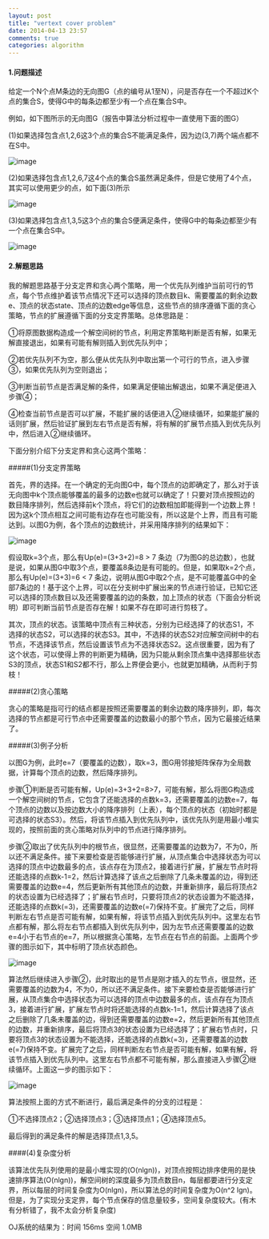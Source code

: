 ```yaml
---
layout: post
title: "vertext cover problem"
date: 2014-04-13 23:57
comments: true
categories: algorithm
---
```


#### 1.问题描述

给定一个N个点M条边的无向图G（点的编号从1至N），问是否存在一个不超过K个点的集合S，使得G中的每条边都至少有一个点在集合S中。

例如，如下图所示的无向图G（报告中算法分析过程中一直使用下面的图G）  

(1)如果选择包含点1,2,6这3个点的集合S不能满足条件，因为边(3,7)两个端点都不在S中。

![image](/images/201404/exp1-3.png)

(2)如果选择包含点1,2,6,7这4个点的集合S虽然满足条件，但是它使用了4个点，其实可以使用更少的点，如下面(3)所示

![image](/images/201404/exp1-2.png)

(3)如果选择包含点1,3,5这3个点的集合S便满足条件，使得G中的每条边都至少有一个点在集合S中。

![image](/images/201404/exp1-1.png)


#### 2.解题思路

我的解题思路基于分支定界和贪心两个策略，用一个优先队列维护当前可行的节点，每个节点维护着该节点情况下还可以选择的顶点数目k、需要覆盖的剩余边数e、顶点的状态state、顶点的边数edge等信息，这些节点的排序遵循下面的贪心策略，节点的扩展遵循下面的分支定界策略。总体思路是：


①将原图数据构造成一个解空间树的节点，利用定界策略判断是否有解，如果无解直接退出，如果有可能有解则插入到优先队列中；

②若优先队列不为空，那么便从优先队列中取出第一个可行的节点，进入步骤③，如果优先队列为空则退出；

③判断当前节点是否满足解的条件，如果满足便输出解退出，如果不满足便进入步骤④；

④检查当前节点是否可以扩展，不能扩展的话便进入②继续循环，如果能扩展的话则扩展，然后验证扩展到左右节点是否有解，将有解的扩展节点插入到优先队列中，然后进入②继续循环。


下面分别介绍下分支定界和贪心这两个策略：

#####(1)分支定界策略   

首先，界的选择。在一个确定的无向图G中，每个顶点的边即确定了，那么对于该无向图中k个顶点能够覆盖的最多的边数e也就可以确定了！只要对顶点按照边的数目降序排列，然后选择前k个顶点，将它们的边数相加即能得到一个边数上界！因为这k个顶点相互之间可能有边存在也可能没有，所以这是个上界，而且有可能达到。以图G为例，各个顶点的边数统计，并采用降序排列的结果如下：

<!--顶点 | 2 | 3 | 1| 5 | 6| 4| 7 
--| --| --|--|--|--|--|--
边数 | 3 | 3 | 2| 2| 2| 1| 1-->
<!--
顶点 | 边数
----| ---- 
2 | 3 
3 | 3
1 | 2 
5 | 2
6 | 2
4 | 1
7 | 1-->

![image](/images/201404/exp1-f3.png)

假设取k=3个点，那么有Up(e)=(3+3+2)=8 > 7 条边（7为图G的总边数），也就是说，如果从图G中取3个点，要覆盖8条边是有可能的。但是，如果取k=2个点，那么有Up(e)=(3+3)=6 < 7 条边，说明从图G中取2个点，是不可能覆盖G中的全部7条边的！基于这个上界，可以在分支树中扩展出来的节点进行验证，已知它还可以选择的顶点数目以及还需要覆盖的边的条数，加上顶点的状态（下面会分析说明）即可判断当前节点是否存在解！如果不存在即可进行剪枝了。

其次，顶点的状态。该策略中顶点有三种状态，分别为已经选择了的状态S1，不选择的状态S2，可以选择的状态S3。其中，不选择的状态S2对应解空间树中的右节点，不选择该节点，然后设置该节点为不选择状态S2。这点很重要，因为有了这个状态，可以使得上界的判断更为精确，因为只能从剩余顶点集中选择那些状态S3的顶点，状态S1和S2都不行，那么上界便会更小，也就更加精确，从而利于剪枝！

#####(2)贪心策略   

贪心的策略是指可行的结点都是按照还需要覆盖的剩余边数的降序排列，即，每次选择的节点都是可行节点中还需要覆盖的边数最小的那个节点，因为它最接近结果了。


#####(3)例子分析

以图G为例，此时e=7（要覆盖的边数），取k=3，图G用邻接矩阵保存为全局数据，计算每个顶点的边数，然后降序排列。

步骤①判断是否可能有解，Up(e)=3+3+2=8>7，可能有解，那么将图G构造成一个解空间树的节点，它包含了还能选择的点数k=3，还需要覆盖的边数e=7，每个顶点的边数以及按边数大小的降序排列（上表），每个顶点的状态（初始时都是可选择的状态S3）。然后，将该节点插入到优先队列中，该优先队列是用最小堆实现的，按照前面的贪心策略对队列中的节点进行降序排列。

步骤②取出了优先队列中的根节点，很显然，还需要覆盖的边数为7，不为0，所以还不满足条件。接下来要检查是否能够进行扩展，从顶点集合中选择状态为可以选择的顶点中边数最多的点，该点存在为顶点2，接着进行扩展，扩展左节点时将还能选择的点数k-1=2，然后计算选择了该点之后删除了几条未覆盖的边，得到还需要覆盖的边数e=4，然后更新所有其他顶点的边数，并重新排序，最后将顶点2的状态设置为已经选择了；扩展右节点时，只要将顶点2的状态设置为不能选择，还能选择的点数k(=3)，还需要覆盖的边数e(=7)保持不变。扩展完了之后，同样判断左右节点是否可能有解，如果有解，将该节点插入到优先队列中。这里左右节点都有解，那么将左右节点都插入到优先队列中，因为左节点还需要覆盖的边数e=4小于右节点的e=7，所以根据贪心策略，左节点在右节点的前面。上面两个步骤的图示如下，其中标明了顶点状态颜色。

![image](/images/201404/exp1-f1.png)

算法然后继续进入步骤②，此时取出的是节点是刚才插入的左节点，很显然，还需要覆盖的边数为4，不为0，所以还不满足条件。接下来要检查是否能够进行扩展，从顶点集合中选择状态为可以选择的顶点中边数最多的点，该点存在为顶点3，接着进行扩展，扩展左节点时将还能选择的点数k-1=1，然后计算选择了该点之后删除了几条未覆盖的边，得到还需要覆盖的边数e=2，然后更新所有其他顶点的边数，并重新排序，最后将顶点3的状态设置为已经选择了；扩展右节点时，只要将顶点3的状态设置为不能选择，还能选择的点数k(=3)，还需要覆盖的边数e(=7)保持不变。扩展完了之后，同样判断左右节点是否可能有解，如果有解，将该节点插入到优先队列中。这里左右节点都不可能有解，那么直接进入步骤②继续循环。上面这一步的图示如下：

![image](/images/201404/exp1-f2.png)

算法按照上面的方式不断进行，最后满足条件的分支的过程是：

①不选择顶点2；②选择顶点3；③选择顶点1；④选择顶点5。

最后得到的满足条件的解是选择顶点1,3,5。

####(4)复杂度分析

该算法优先队列使用的是最小堆实现的(O(nlgn))，对顶点按照边排序使用的是快速排序算法(O(nlgn))，解空间树的深度最多为顶点数目n，每层都要进行分支定界，所以每层的时间复杂度为O(nlgn)，所以算法总的时间复杂度为O(n^2 lgn)。但是，为了实现分支定界，每个节点保存的信息量较多，空间复杂度较大。(有木有分析错了，我不太会分析复杂度)

OJ系统的结果为：时间 156ms  空间 1.0MB

